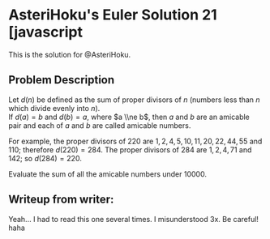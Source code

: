 
# AsteriHoku's Euler Solution 21 [javascript
This is the solution for @AsteriHoku. 

## Problem Description
Let $d(n)$ be defined as the sum of proper divisors of $n$ (numbers less than $n$ which divide evenly into $n$).  
If $d(a) = b$ and $d(b) = a$, where $a \\ne b$, then $a$ and $b$ are an amicable pair and each of $a$ and $b$ are called amicable numbers.

For example, the proper divisors of $220$ are $1, 2, 4, 5, 10, 11, 20, 22, 44, 55$ and $110$; therefore $d(220) = 284$. The proper divisors of $284$ are $1, 2, 4, 71$ and $142$; so $d(284) = 220$.

Evaluate the sum of all the amicable numbers under $10000$.

## Writeup from writer:
Yeah... I had to read this one several times. I misunderstood 3x. Be careful! haha